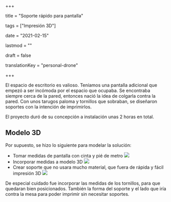 +++

title = "Soporte rápido para pantalla"

tags = ["Impresión 3D"]

date = "2021-02-15"

lastmod = ""

draft = false

translationKey = "personal-drone"

+++

El espacio de escritorio es valioso. Teníamos una pantalla adicional que empezó a ser incómoda por el espacio que ocupaba. Se encontraba siempre cerca de la pared, entonces nació la idea de colgarla contra la pared. Con unos tarugos paloma y tornillos que sobraban, se diseñaron soportes con la intención de imprimirlos.

El proyecto duró de su concepción a instalación unas 2 horas en total.

## Modelo 3D
Por supuesto, se hizo lo siguiente para modelar la solución:

- Tomar medidas de pantalla con cinta y pié de metro
![](/media/Mount_Meas.jpg)
- Incorporar medidas a modelo 3D
![](/media/Mount_Inventor.png)
- Crear soporte que no usara mucho material, que fuera de rápida y fácil impresión 3D
![](/media/Mount_Cura.png)

De especial cuidado fue incorporar las medidas de los tornillos, para que quedaran bien posicionados. También la forma del soporte y el lado que iría contra la mesa para poder imprimir sin necesitar soportes.
